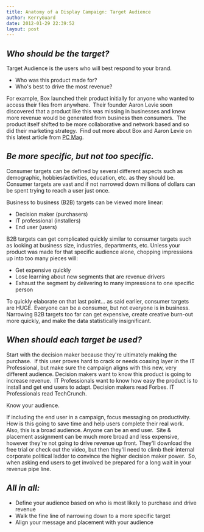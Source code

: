 ```yaml
---
title: Anatomy of a Display Campaign: Target Audience
author: KerryGuard
date: 2012-01-29 22:39:52
layout: post
---
```

<h2><em>Who should be the target?</em></h2>
Target Audience is the users who will best respond to your brand.
<ul>
	<li>Who was this product made for?</li>
	<li>Who's best to drive the most revenue?</li>
</ul>
For example, Box launched their product initially for anyone who wanted to access their files from anywhere.  Their founder Aaron Levie soon discovered that a product like this was missing in businesses and knew more revenue would be generated from business then consumers.  The product itself shifted to be more collaborative and network based and so did their marketing strategy.  Find out more about Box and Aaron Levie on this latest article from <a title="PC Mag" href="http://www.pcmag.com/article2/0,2817,2396723,00.asp" target="_blank">PC Mag</a>.
<h2><em>Be more specific, but not too specific.</em></h2>
Consumer targets can be defined by several different aspects such as demographic, hobbies/activities, education, etc. as they should be. Consumer targets are vast and if not narrowed down millions of dollars can be spent trying to reach a user just once.

Business to business (B2B) targets can be viewed more linear:
<ul>
	<li>Decision maker (purchasers)</li>
	<li>IT professional (installers)</li>
	<li>End user (users)</li>
</ul>
B2B targets can get complicated quickly similar to consumer targets such as looking at business size, industries, departments, etc. Unless your product was made for that specific audience alone, chopping impressions up into too many pieces will:
<ul>
	<li>Get expensive quickly</li>
	<li>Lose learning about new segments that are revenue drivers</li>
	<li>Exhaust the segment by delivering to many impressions to one specific person</li>
</ul>
To quickly elaborate on that last point... as said earlier, consumer targets are HUGE. Everyone can be a consumer, but not everyone is in business.  Narrowing B2B targets too far can get expensive, create creative burn-out more quickly, and make the data statistically insignificant.
<h2><em>When should each target be used?</em></h2>
Start with the decision maker because they're ultimately making the purchase.  If this user proves hard to crack or needs coaxing layer in the IT Professional, but make sure the campaign aligns with this new, very different audience. Decision makers want to know this product is going to increase revenue.  IT Professionals want to know how easy the product is to install and get end users to adapt. Decision makers read Forbes. IT Professionals read TechCrunch.

Know your audience.

If including the end user in a campaign, focus messaging on productivity.  How is this going to save time and help users complete their real work.  Also, this is a broad audience. Anyone can be an end user.  Site &amp; placement assignment can be much more broad and less expensive, however they're not going to drive revenue up front. They'll download the free trial or check out the video, but then they'll need to climb their internal corporate political ladder to convince the higher decision maker power.  So, when asking end users to get involved be prepared for a long wait in your revenue pipe line.
<h2><em>All in all:</em></h2>
<ul>
	<li>Define your audience based on who is most likely to purchase and drive revenue</li>
	<li>Walk the fine line of narrowing down to a more specific target</li>
	<li>Align your message and placement with your audience</li>
</ul>
